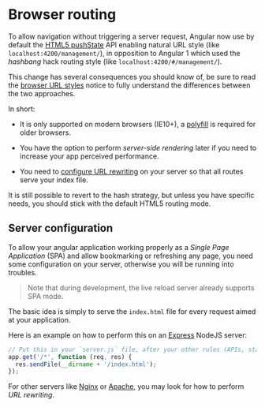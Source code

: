 # Browser routing

To allow navigation without triggering a server request, Angular now use by default the
[HTML5 pushState](https://developer.mozilla.org/en-US/docs/Web/API/History_API#Adding_and_modifying_history_entries)
API enabling natural URL style (like `localhost:4200/management/`), in opposition to Angular 1 which used the _hashbang_ hack
routing style (like `localhost:4200/#/management/`).

This change has several consequences you should know of, be sure to read the
[browser URL styles](https://angular.io/docs/ts/latest/guide/router.html#!#browser-url-styles) notice to fully
understand the differences between the two approaches.

In short:

- It is only supported on modern browsers (IE10+), a [polyfill](https://github.com/Modernizr/Modernizr/wiki/HTML5-Cross-Browser-Polyfills#html5-history-api-pushstate-replacestate-popstate)
  is required for older browsers.

- You have the option to perform _server-side rendering_ later if you need to increase your app perceived performance.

- You need to [configure URL rewriting](#server-configuration) on your server so that all routes serve your index file.

It is still possible to revert to the hash strategy, but unless you have specific needs, you should stick with the
default HTML5 routing mode.

## Server configuration

To allow your angular application working properly as a _Single Page Application_ (SPA) and allow bookmarking or
refreshing any page, you need some configuration on your server, otherwise you will be running into troubles.

> Note that during development, the live reload server already supports SPA mode.

The basic idea is simply to serve the `index.html` file for every request aimed at your application.

Here is an example on how to perform this on an [Express](http://expressjs.com) NodeJS server:

```js
// Put this in your `server.js` file, after your other rules (APIs, static files...)
app.get('/*', function (req, res) {
  res.sendFile(__dirname + '/index.html');
});
```

For other servers like [Nginx](https://www.nginx.com/blog/creating-nginx-rewrite-rules/) or
[Apache](http://httpd.apache.org/docs/2.0/misc/rewriteguide.html), you may look for how to perform _URL rewriting_.
